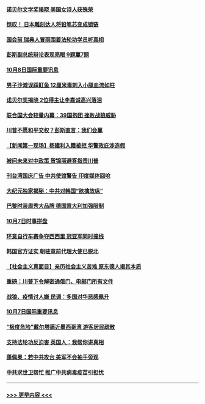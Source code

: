 #### [诺贝尔文学奖揭晓 美国女诗人获殊荣](../pages/prog202/a102958819.md?t=10082102) 
#### [惊叹！ 日本雕刻达人将铅笔芯变成锁链](../pages/prog202/a102958649.md?t=10082102) 
#### [国会前 瑞典人冒雨围着法轮功学员听真相](../pages/prog202/a102958701.md?t=10082102) 
#### [彭斯副总统辩论表现亮眼 9题赢7题](../pages/prog202/a102958653.md?t=10082102) 
#### [10月8日国际重要讯息](../pages/prog202/a102958654.md?t=10082102) 
#### [男子沙滩误踩𫚉鱼 12厘米毒刺入小腿血流如柱](../pages/prog202/a102958588.md?t=10082102) 
#### [诺贝尔奖揭晓 2位得主让李嘉诚高兴落泪](../pages/prog202/a102958577.md?t=10082102) 
#### [联合国大会较量内幕：39国抱团 挫败战狼威胁](../pages/prog202/a102958524.md?t=10082102) 
#### [川普不愿和平交权？彭斯直言：我们会赢](../pages/prog202/a102958511.md?t=10082102) 
#### [【新闻第一现场】杨建利入籍被拒 华警政庇涉造假](../pages/prog202/a102958534.md?t=10082102) 
#### [被问未来对中政策 贺锦丽避答指责川普](../pages/prog202/a102958431.md?t=10082102) 
#### [刊台湾国庆广告 中共使馆警告 印度媒体回呛](../pages/prog202/a102958433.md?t=10082102) 
#### [大纪元独家揭秘：中共对韩国“欲擒故纵”](../pages/prog202/a102958367.md?t=10082102) 
#### [巴黎时装周秀大品牌 德国意大利加强限制](../pages/prog202/a102958070.md?t=10082102) 
#### [10月7日时事拼盘](../pages/prog202/a102958222.md?t=10082102) 
#### [环意自行车赛争夺西西里 冠亚军同时撞线](../pages/prog202/a102958202.md?t=10082102) 
#### [韩国官方证实 朝驻意前代理大使已脱北](../pages/prog202/a102958110.md?t=10082102) 
#### [【社会主义真面目】亲历社会主义苦难 原东德人揭其本质](../pages/prog202/a102958060.md?t=10082102) 
#### [重磅：川普下令解密通俄门、电邮门所有文件](../pages/prog202/a102957890.md?t=10082102) 
#### [战狼、疫情讨人嫌 民调：多国对华恶感飙升](../pages/prog202/a102957846.md?t=10082102) 
#### [10月7日国际重要讯息](../pages/prog202/a102957855.md?t=10082102) 
#### [“极度危险”戴尔塔逼近墨西哥湾 游客居民疏散](../pages/prog202/a102957836.md?t=10082102) 
#### [支持法轮功反迫害 英国人：我帮你讲真相](../pages/prog202/a102957812.md?t=10082102) 
#### [蓬佩奥：若中共攻台 美军不会袖手旁观](../pages/prog202/a102957815.md?t=10082102) 
#### [中共求世卫帮忙 推广中共病毒疫苗引担忧](../pages/prog202/a102957784.md?t=10082102) 

----
#### [ >>> 更早内容 <<< ](../indexes/prog202-earlier.md)
